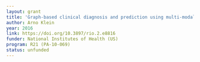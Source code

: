 ```yaml
---
layout: grant
title: 'Graph-based clinical diagnosis and prediction using multi-modal neuroimaging data'
author: Arno Klein
year: 2016
link: https://doi.org/10.3897/rio.2.e8816
funder: National Institutes of Health (US)
program: R21 (PA-10-069)
status: unfunded
---
```

